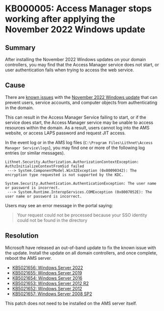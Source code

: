 # KB000005: Access Manager stops working after applying the November 2022 Windows update

## Summary

After installing the November 2022 Windows updates on your domain controllers, you may find that the Access Manager service does not start, or user authentication fails when trying to access the web service.

## Cause

There are [known issues](https://learn.microsoft.com/en-us/windows/release-health/status-windows-11-22H2#2953msgdesc) with the [November 2022 Windows update](https://support.microsoft.com/en-us/topic/november-8-2022-kb5019980-os-build-22621-819-b503e08b-b850-469a-8de9-74df8aebd5f4) that can prevent users, service accounts, and computer objects from authenticating in the domain.

This can result in the Access Manager Service failing to start, or if the service does start, the Access Manager service may be unable to access resources within the domain. As a result, users cannot log into the AMS website, or access LAPS password and request JIT access.

In the event log or in the AMS log files (`C:\Program Files\Lithnet\Access Manager Service\logs`), you may find one or more of the following log entries (or similar messages).

```
Lithnet.Security.Authorization.AuthorizationContextException: AuthzInitializeContextFromSid failed
 ---> System.ComponentModel.Win32Exception (0x80090342): The encryption type requested is not supported by the KDC.
```

```
System.Security.Authentication.AuthenticationException: The user name or password is incorrect.
 ---> System.Runtime.InteropServices.COMException (0x8007052E): The user name or password is incorrect.
```

Users may see an error message in the portal saying:

> Your request could not be processed because your SSO identity could not be found in the directory

## Resolution

Microsoft have released an out-of-band update to fix the known issue with the update. Install the update on all domain controllers, and once complete, reboot the AMS server.
 
- [KB5021656: Windows Server 2022](https://support.microsoft.com/help/5021656)
- [KB5021655: Windows Server 2019](https://support.microsoft.com/help/5021655)
- [KB5021654: Windows Server 2016](https://support.microsoft.com/help/5021654)
- [KB5021653: Windows Server 2012 R2](https://support.microsoft.com/help/5021653)
- [KB5021652: Windows Server 2012](https://support.microsoft.com/help/5021652)
- [KB5021657: Windows Server 2008 SP2](https://support.microsoft.com/help/5021657)

This patch does not need to be installed on the AMS server itself.